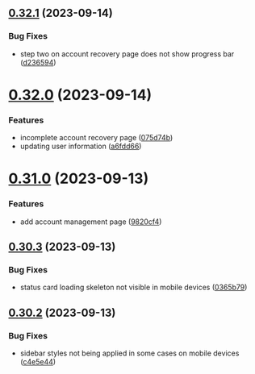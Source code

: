 ## [0.32.1](https://github.com/onesoft-sudo/sudobot-dashboard/compare/v0.32.0...v0.32.1) (2023-09-14)


### Bug Fixes

* step two on account recovery page does not show progress bar ([d236594](https://github.com/onesoft-sudo/sudobot-dashboard/commit/d23659493df35f9f54d470fc10e7afbd140f83ca))



# [0.32.0](https://github.com/onesoft-sudo/sudobot-dashboard/compare/v0.31.0...v0.32.0) (2023-09-14)


### Features

* incomplete account recovery page ([075d74b](https://github.com/onesoft-sudo/sudobot-dashboard/commit/075d74bd8a2cde2c6dd52a739550bfd1433085dc))
* updating user information ([a6fdd66](https://github.com/onesoft-sudo/sudobot-dashboard/commit/a6fdd66ad3482b0500fa8f67cd08678242855891))



# [0.31.0](https://github.com/onesoft-sudo/sudobot-dashboard/compare/v0.30.3...v0.31.0) (2023-09-13)


### Features

* add account management page ([9820cf4](https://github.com/onesoft-sudo/sudobot-dashboard/commit/9820cf44801301e7a7697d450aec73a958837b55))



## [0.30.3](https://github.com/onesoft-sudo/sudobot-dashboard/compare/v0.30.2...v0.30.3) (2023-09-13)


### Bug Fixes

* status card loading skeleton not visible in mobile devices ([0365b79](https://github.com/onesoft-sudo/sudobot-dashboard/commit/0365b79c6d0ddbe44c3a2f2f170d2b68b9fee9be))



## [0.30.2](https://github.com/onesoft-sudo/sudobot-dashboard/compare/v0.30.1...v0.30.2) (2023-09-13)


### Bug Fixes

* sidebar styles not being applied in some cases on mobile devices ([c4e5e44](https://github.com/onesoft-sudo/sudobot-dashboard/commit/c4e5e446fa2377379d0c3c8fbf6d0b0227a295f1))



